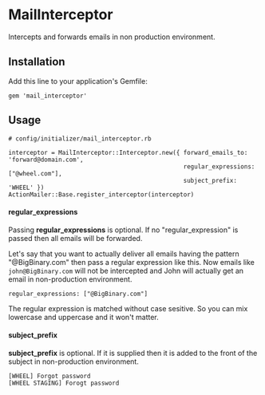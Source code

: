 # MailInterceptor

Intercepts and forwards emails in non production environment.

## Installation

Add this line to your application's Gemfile:

```
gem 'mail_interceptor'
```

## Usage

```
# config/initializer/mail_interceptor.rb

interceptor = MailInterceptor::Interceptor.new({ forward_emails_to: 'forward@domain.com',
                                                 regular_expressions: ["@wheel.com"],
                                                 subject_prefix: 'WHEEL' })
ActionMailer::Base.register_interceptor(interceptor)
```

#### regular_expressions

Passing __regular_expressions__ is optional. If no "regular_expression"
is passed then all emails will be forwarded.

Let's say that you want to actually deliver all emails having the pattern
"@BigBinary.com" then pass a regular expression like this. Now emails
like `john@BigBinary.com` will not be intercepted and John will actually
get an email in non-production environment.

```
regular_expressions: ["@BigBinary.com"]
```

The regular expression is matched without case sesitive. So you can mix lowercase
and uppercase and it won't matter.

#### subject_prefix

__subject_prefix__ is optional. If it is supplied then it is added to
the front of the subject in non-production environment.

```
[WHEEL] Forgot password
[WHEEL STAGING] Forogt password
```
